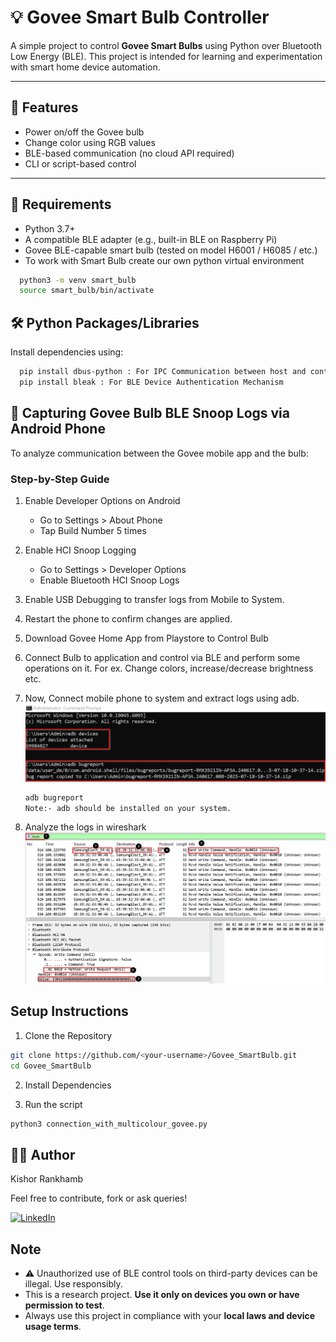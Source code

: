 # 💡 Govee Smart Bulb Controller

A simple project to control **Govee Smart Bulbs** using Python over Bluetooth Low Energy (BLE). This project is intended for learning and experimentation with smart home device automation.

---

## 🚀 Features

- Power on/off the Govee bulb
- Change color using RGB values
- BLE-based communication (no cloud API required)
- CLI or script-based control

---

## 🔧 Requirements

- Python 3.7+
- A compatible BLE adapter (e.g., built-in BLE on Raspberry Pi)
- Govee BLE-capable smart bulb (tested on model H6001 / H6085 / etc.)
- To work with Smart Bulb create our own python virtual environment
```bash
  python3 -m venv smart_bulb
  source smart_bulb/bin/activate
```

## 🛠 Python Packages/Libraries

  Install dependencies using:

  ```bash
    pip install dbus-python : For IPC Communication between host and controller
    pip install bleak : For BLE Device Authentication Mechanism
```
## 📲 Capturing Govee Bulb BLE Snoop Logs via Android Phone
To analyze communication between the Govee mobile app and the bulb:

### Step-by-Step Guide
1. Enable Developer Options on Android

    -   Go to Settings > About Phone
    -   Tap Build Number 5 times
2. Enable HCI Snoop Logging
    -   Go to Settings > Developer Options
    -   Enable Bluetooth HCI Snoop Logs
3. Enable USB Debugging to transfer logs from Mobile to System.
4. Restart the phone to confirm changes are applied.
5. Download Govee Home App from Playstore to Control Bulb
6. Connect Bulb to application and control via BLE and perform some operations on it.
For ex. Change colors, increase/decrease brightness etc.
7. Now, Connect mobile phone to system and extract logs using adb.
![alt text](image.png)
    ```bash
    adb bugreport
    Note:- adb should be installed on your system.
    ```

8. Analyze the logs in wireshark
![alt text](image-1.png)

##  Setup Instructions
1. Clone the Repository
```bash
git clone https://github.com/<your-username>/Govee_SmartBulb.git
cd Govee_SmartBulb
```
2. Install Dependencies

3. Run the script
```bash
python3 connection_with_multicolour_govee.py
```
## 👨‍💻 Author
Kishor Rankhamb

Feel free to contribute, fork or ask queries!

[![LinkedIn](https://img.shields.io/badge/LinkedIn-Connect-blue?logo=linkedin)](https://www.linkedin.com/in/kishor-jeevan-rankhamb-b657a5138/)

## Note
- ⚠️ Unauthorized use of BLE control tools on third-party devices can be illegal. Use responsibly.
- This is a research project. **Use it only on devices you own or have permission to test**.
- Always use this project in compliance with your **local laws and device usage terms**.